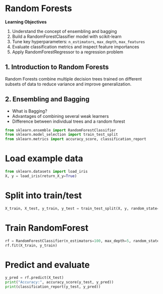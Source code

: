 # Random Forests

**Learning Objectives**

1. Understand the concept of ensembling and bagging  
2. Build a RandomForestClassifier model with scikit-learn  
3. Tune key hyperparameters: `n_estimators`, `max_depth`, `max_features`  
4. Evaluate classification metrics and inspect feature importances  
5. Apply RandomForestRegressor to a regression problem

## 1. Introduction to Random Forests

Random Forests combine multiple decision trees trained on different subsets of data to reduce variance and improve generalization.

## 2. Ensembling and Bagging

- What is Bagging?  
- Advantages of combining several weak learners  
- Difference between individual trees and a random forest

```python
from sklearn.ensemble import RandomForestClassifier
from sklearn.model_selection import train_test_split
from sklearn.metrics import accuracy_score, classification_report
```

# Load example data
```python
from sklearn.datasets import load_iris
X, y = load_iris(return_X_y=True)
```

# Split into train/test
```python
X_train, X_test, y_train, y_test = train_test_split(X, y, random_state=42)
```

# Train RandomForest
```python
rf = RandomForestClassifier(n_estimators=100, max_depth=5, random_state=42)
rf.fit(X_train, y_train)
```

# Predict and evaluate
```python
y_pred = rf.predict(X_test)
print("Accuracy:", accuracy_score(y_test, y_pred))
print(classification_report(y_test, y_pred))
```
